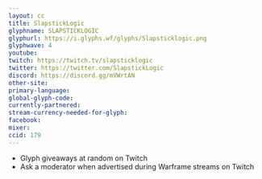 ```yaml
---
layout: cc
title: SlapstickLogic
glyphname: SLAPSTICKLOGIC
glyphurl: https://i.glyphs.wf/glyphs/Slapsticklogic.png
glyphwave: 4
youtube: 
twitch: https://twitch.tv/slapsticklogic
twitter: https://twitter.com/SlapstickLogic
discord: https://discord.gg/mVWrtAN
other-site: 
primary-language: 
global-glyph-code: 
currently-partnered: 
stream-currency-needed-for-glyph: 
facebook: 
mixer: 
ccid: 179
---
```

* Glyph giveaways at random on Twitch
* Ask a moderator when advertised during Warframe streams on Twitch
